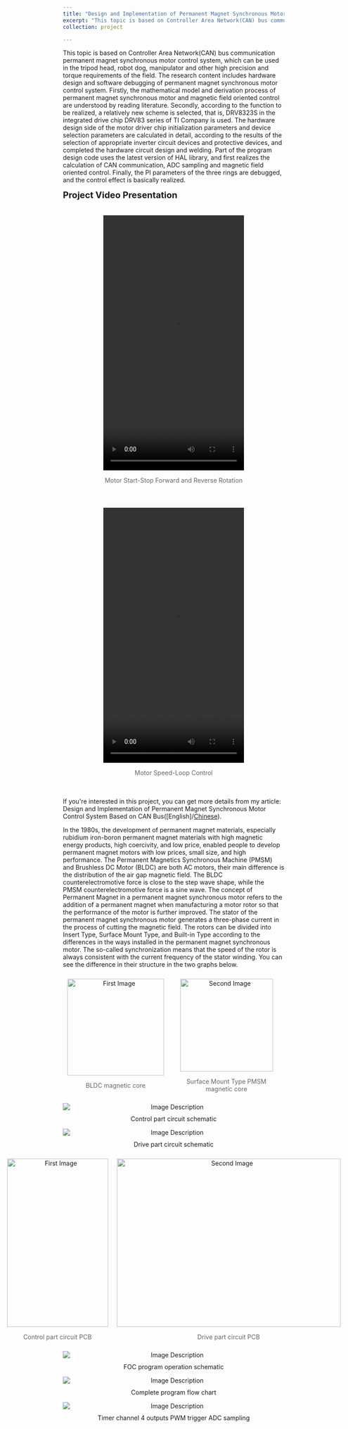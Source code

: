 ```yaml
---
title: "Design and Implementation of Permanent Magnet Synchronous Motor Control System Based on CAN Bus"
excerpt: "This topic is based on Controller Area Network(CAN) bus communication permanent magnet synchronous motor control system, which can be used in the tripod head, robot dog, manipulator and other high precision and torque requirements of the field. The research content includes hardware design and software debugging of permanent magnet synchronous motor control system. Firstly, the mathematical model and derivation process of permanent magnet synchronous motor and magnetic field oriented control are understood by reading literature. Secondly, according to the function to be realized, a relatively new scheme is selected, that is, DRV8323S in the integrated drive chip DRV83 series of TI Company is used. The hardware design side of the motor driver chip initialization parameters and device selection parameters are calculated in detail, according to the results of the selection of appropriate inverter circuit devices and protective devices, and completed the hardware circuit design and welding. Part of the program design code uses the latest version of HAL library, and first realizes the calculation of CAN communication, ADC sampling and magnetic field oriented control. Finally, the PI parameters of the three rings are debugged, and the control effect is basically realized.<br/><img src='/images/FOC_Design/control_circuit.png' width='153' height='255'> &nbsp;&nbsp;<img src='/images/FOC_Design/drive_circuit.png' width='339' height='255'> &nbsp;&nbsp;<img src='/images/FOC_Design/FOC_Circuits.png' width='289' height='205'> <br/><br/>Programe flow chart of the Controller<br/><img src='/images/FOC_Design/program_flow_chart.png'>"
collection: project 

---
```


This topic is based on Controller Area Network(CAN) bus communication permanent magnet synchronous motor control system, which can be used in the tripod head, robot dog, manipulator and other high precision and torque requirements of the field. The research content includes hardware design and software debugging of permanent magnet synchronous motor control system. Firstly, the mathematical model and derivation process of permanent magnet synchronous motor and magnetic field oriented control are understood by reading literature. Secondly, according to the function to be realized, a relatively new scheme is selected, that is, DRV8323S in the integrated drive chip DRV83 series of TI Company is used. The hardware design side of the motor driver chip initialization parameters and device selection parameters are calculated in detail, according to the results of the selection of appropriate inverter circuit devices and protective devices, and completed the hardware circuit design and welding. Part of the program design code uses the latest version of HAL library, and first realizes the calculation of CAN communication, ADC sampling and magnetic field oriented control. Finally, the PI parameters of the three rings are debugged, and the control effect is basically realized.

<span style="font-size: 20px; font-weight: bold;">Project Video Presentation</span>

<style>.video-container {display: flex; /* 使用Flexbox布局 */ justify-content: center; /* 居中对齐Flex项 */ align-items: flex-start; /* 使Flex项在交叉轴的起点对齐 */ flex-wrap: wrap; /* 允许Flex项换行 */} .video-with-caption {text-align: center; /* 文本居中 */ margin: 20px; /* 添加间距 */} .video-caption {font-size: 14px !important; color: #666;}</style>
<div class="video-container"> <div class="video-with-caption"><video width="320" height="580" controls><source src="/images/FOC_Design/Motor_start-stop_forward_and_reverse_rotation.mp4" type="video/mp4"></video><p class="video-caption">Motor Start-Stop Forward and Reverse Rotation</p> </div><div class="video-with-caption"><video width="320" height="580" controls><source src="/images/FOC_Design/motor_speed-loop_control.mp4" type="video/mp4"></video><p class="video-caption">Motor Speed-Loop Control</p></div></div>

If you're interested in this project, you can get more details from my article: Design and Implementation of Permanent Magnet Synchronous Motor Control System Based on CAN Bus([English]/[Chinese](../../files/Design_and_Implementation_of_Permanent_Magnet_Synchronous_Motor_Control_System_Based_on_CAN_Bus_from_Wenhao_Liu.pdf)).

In the 1980s, the development of permanent magnet materials, especially rubidium iron-boron permanent magnet materials with high magnetic energy products, high coercivity, and low price, enabled people to develop permanent magnet motors with low prices, small size, and high performance. The Permanent Magnetics Synchronous Machine (PMSM) and Brushless DC Motor (BLDC) are both AC motors, their main difference is the distribution of the air gap magnetic field. The BLDC counterelectromotive force is close to the step wave shape, while the PMSM counterelectromotive force is a sine wave. The concept of Permanent Magnet in a permanent magnet synchronous motor refers to the addition of a permanent magnet when manufacturing a motor rotor so that the performance of the motor is further improved. The stator of the permanent magnet synchronous motor generates a three-phase current in the process of cutting the magnetic field. The rotors can be divided into Insert Type, Surface Mount Type, and Built-in Type according to the differences in the ways installed in the permanent magnet synchronous motor. The so-called synchronization means that the speed of the rotor is always consistent with the current frequency of the stator winding. You can see the difference in their structure in the two graphs below. <!--16px-->
<!--电机结构图-->
<style>.image-container {display: flex; /* 使用Flexbox布局 */justify-content: center; /* 使图片和文字居中 */}.image-with-caption {text-align: center; /* 使图片和文字居中对齐 */margin: 10px; /* 在图片之间添加一些间距 */}.image-caption {font-size: 15px !important;color: #666;}</style><div class="image-container"> <div class="image-with-caption"><img src="/images/FOC_Design/BLDC.png" width='220' height='220' alt="First Image"><p class="image-caption">BLDC magnetic core</p> </div> <div class="image-with-caption"><img src="/images/FOC_Design/PMSM.png" width='211' height='211' alt="Second Image"><p class="image-caption">Surface Mount Type PMSM magnetic core</p></div> </div>

<!--控制电路原理图-->
<div style="text-align: center;"> <img src="/images/FOC_Design/FOC_MCU_SchDoc_00.png" alt="Image Description" style="display: block; margin: auto;"> <p style="margin-top: 10px; font-size: 14px;">Control part circuit schematic</p> </div>

<!--驱动电路原理图-->
<div style="text-align: center;"> <img src="/images/FOC_Design/FOC_Drive_SchDoc_00.png" alt="Image Description" style="display: block; margin: auto;"> <p style="margin-top: 10px; font-size: 14px;">Drive part circuit schematic</p> </div>
<!--PCB-->
<style>.image-container {display: flex; /* 使用Flexbox布局 */justify-content: center; /* 使图片和文字居中 */}.image-with-caption {text-align: center; /* 使图片和文字居中对齐 */margin: 10px; /* 在图片之间添加一些间距 */}.image-caption {font-size: 14px !important;color: #666;}</style><div class="image-container"> <div class="image-with-caption"><img src="/images/FOC_Design/control_circuit.png" width='230' height='383' alt="First Image"><p class="image-caption">Control part circuit PCB</p> </div> <div class="image-with-caption"><img src="/images/FOC_Design/drive_circuit.png" width='509' height='383' alt="Second Image"><p class="image-caption">Drive part circuit PCB</p></div> </div>

<!--流程图-->
<div style="text-align: center;"> <img src="/images/FOC_Design/FOC_program_operation_schematic.png" alt="Image Description" style="display: block; margin: auto;"> <p style="margin-top: 10px; font-size: 14px;">FOC program operation schematic</p> </div>
<div style="text-align: center;"> <img src="/images/FOC_Design/program_flow_chart.png" alt="Image Description" style="display: block; margin: auto;"> <p style="margin-top: 10px; font-size: 14px;">Complete program flow chart</p> </div>

<!--ADC采样图-->
<div style="text-align: center;"> <img src="/images/FOC_Design/ADC_trigger_point.png" alt="Image Description" style="display: block; margin: auto;"> <p style="margin-top: 10px; font-size: 14px;">Timer channel 4 outputs PWM trigger ADC sampling</p> </div>

